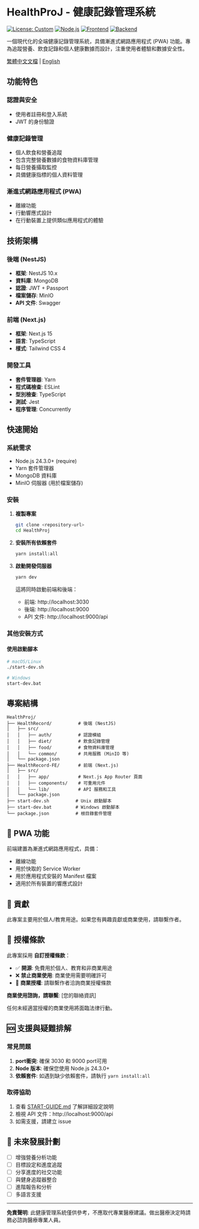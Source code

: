 # HealthProJ - 健康記錄管理系統

[![License: Custom](https://img.shields.io/badge/License-Custom-blue.svg)](LICENSE)
[![Node.js](https://img.shields.io/badge/Node.js-24.3.0-green.svg)](https://nodejs.org/)
[![Frontend](https://img.shields.io/badge/Frontend-Next.js-black.svg)](https://nextjs.org/)
[![Backend](https://img.shields.io/badge/Backend-NestJS-red.svg)](https://nestjs.com/)

一個現代化的全端健康記錄管理系統，具備漸進式網路應用程式 (PWA) 功能。專為追蹤營養、飲食記錄和個人健康數據而設計，注重使用者體驗和數據安全性。

[繁體中文文檔](README.zh-TW.md) | [English](README.md)

## 功能特色

### 認證與安全
- 使用者註冊和登入系統
- JWT 的身份驗證

### 健康記錄管理
- 個人飲食和營養追蹤
- 包含完整營養數據的食物資料庫管理
- 每日營養攝取監控
- 具備健康指標的個人資料管理

### 漸進式網路應用程式 (PWA)
- 離線功能
- 行動響應式設計
- 在行動裝置上提供類似應用程式的體驗


## 技術架構

### 後端 (NestJS)
- **框架**: NestJS 10.x
- **資料庫**: MongoDB
- **認證**: JWT + Passport
- **檔案儲存**: MinIO
- **API 文件**: Swagger

### 前端 (Next.js)
- **框架**: Next.js 15
- **語言**: TypeScript
- **樣式**: Tailwind CSS 4


### 開發工具
- **套件管理器**: Yarn
- **程式碼檢查**: ESLint
- **型別檢查**: TypeScript
- **測試**: Jest
- **程序管理**: Concurrently

##  快速開始

### 系統需求

- Node.js 24.3.0+ (require)
- Yarn 套件管理器
- MongoDB 資料庫
- MinIO 伺服器 (用於檔案儲存)

### 安裝

1. **複製專案**
   ```bash
   git clone <repository-url>
   cd HealthProj
   ```

2. **安裝所有依賴套件**
   ```bash
   yarn install:all
   ```

3. **啟動開發伺服器**
   ```bash
   yarn dev
   ```

   這將同時啟動前端和後端：
   - 前端: http://localhost:3030
   - 後端: http://localhost:9000
   - API 文件: http://localhost:9000/api

### 其他安裝方式

#### 使用啟動腳本
```bash
# macOS/Linux
./start-dev.sh

# Windows
start-dev.bat
```

## 專案結構

```
HealthProj/
├── HealthRecord/          # 後端 (NestJS)
│   ├── src/
│   │   ├── auth/          # 認證模組
│   │   ├── diet/          # 飲食記錄管理
│   │   ├── food/          # 食物資料庫管理
│   │   └── common/        # 共用服務 (MinIO 等)
│   └── package.json
├── HealthRecord-FE/       # 前端 (Next.js)
│   ├── src/
│   │   ├── app/           # Next.js App Router 頁面
│   │   ├── components/    # 可重用元件
│   │   └── lib/           # API 服務和工具
│   └── package.json
├── start-dev.sh          # Unix 啟動腳本
├── start-dev.bat         # Windows 啟動腳本
└── package.json          # 根目錄套件管理
```

## 📱 PWA 功能

前端建置為漸進式網路應用程式，具備：
- 離線功能
- 用於快取的 Service Worker
- 用於應用程式安裝的 Manifest 檔案
- 適用於所有裝置的響應式設計

## 🤝 貢獻

此專案主要用於個人/教育用途。如果您有興趣貢獻或商業使用，請聯繫作者。

## 📄 授權條款

此專案採用 **自訂授權條款**：

- ✅ **開源**: 免費用於個人、教育和非商業用途
- ❌ **禁止商業使用**: 商業使用需要明確許可
- 💼 **商業授權**: 請聯繫作者洽詢商業授權條款

**商業使用諮詢，請聯繫**: [您的聯絡資訊]

任何未經適當授權的商業使用將面臨法律行動。

## 🆘 支援與疑難排解

### 常見問題

1. **port衝突**: 確保 3030 和 9000 port可用
2. **Node 版本**: 確保您使用 Node.js 24.3.0+
3. **依賴套件**: 如遇到缺少依賴套件，請執行 `yarn install:all`

### 取得協助

1. 查看 [START-GUIDE.md](START-GUIDE.md) 了解詳細設定說明
2. 檢視 API 文件：http://localhost:9000/api
3. 如需支援，請建立 issue

## 🎯 未來發展計劃

- [ ] 增強營養分析功能
- [ ] 目標設定和進度追蹤
- [ ] 分享進度的社交功能
- [ ] 與健身追蹤器整合
- [ ] 進階報告和分析
- [ ] 多語言支援

---

**免責聲明**: 此健康管理系統僅供參考，不應取代專業醫療建議。做出醫療決定時請務必諮詢醫療專業人員。 